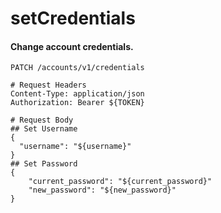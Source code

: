 setCredentials
===========

#### Change account credentials.

```http
PATCH /accounts/v1/credentials

# Request Headers
Content-Type: application/json
Authorization: Bearer ${TOKEN}

# Request Body
## Set Username
{
  "username": "${username}"
}
## Set Password
{
    "current_password": "${current_password}"
    "new_password": "${new_password}"
}
```
